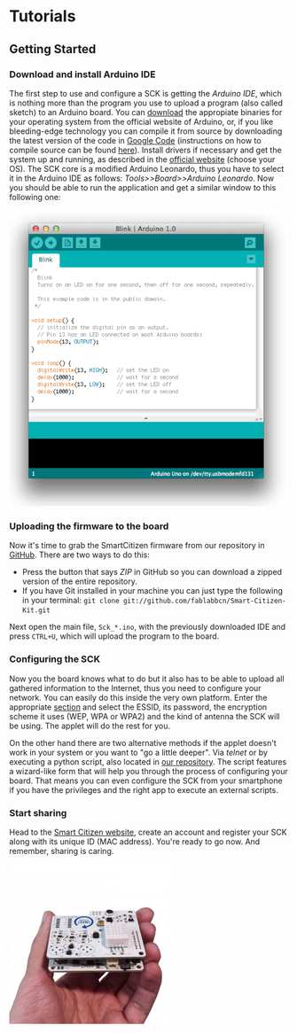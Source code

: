 # Tutorials

## Getting Started

### Download and install Arduino IDE
The first step to use and configure a SCK is getting the *Arduino IDE*, which is nothing more than the program you use to upload a program (also called sketch) to an Arduino board. You can [download](http://arduino.cc/en/Main/Software) the appropiate binaries for your operating system from the official website of Arduino, or, if you like bleeding-edge technology you can compile it from source by downloading the latest version of the code in [Google Code](https://code.google.com/p/arduino) (instructions on how to compile source can be found [here](https://code.google.com/p/arduino/wiki/BuildingArduino)). Install drivers if necessary and get the system up and running, as described in the [official website](http://arduino.cc/en/Guide/HomePage) (choose your OS). The SCK core is a modified Arduino Leonardo, thus you have to select it in the Arduino IDE as follows: *Tools>>Board>>Arduino Leonardo*. Now you should be able to run the application and get a similar window to this following one:

![Arduino IDE window](../pics/ArduinoIDE.png)

### Uploading the firmware to the board
Now it's time to grab the SmartCitizen firmware from our repository in [GitHub](https://github.com/fablabbcn/Smart-Citizen-Kit). There are two ways to do this:

- Press the button that says *ZIP* in GitHub so you can download a zipped version of the entire repository.
- If you have Git installed in your machine you can just type the following in your terminal: `git clone git://github.com/fablabbcn/Smart-Citizen-Kit.git`

Next open the main file, `Sck_*.ino`, with the previously downloaded IDE and press `CTRL+U`, which will upload the program to the board.

### Configuring the SCK
Now you the board knows what to do but it also has to be able to upload all gathered information to the Internet, thus you need to configure your network. You can easily do this inside the very own platform. Enter the appropriate [section](http://#) and select the ESSID, its password, the encryption scheme it uses (WEP, WPA or WPA2) and the kind of antenna the SCK will be using. The applet will do the rest for you.

On the other hand there are two alternative methods if the applet doesn't work in your system or you want to "go a little deeper". Via *telnet* or by executing a python script, also located in [our repository](https://github.com/fablabbcn/Smart-Citizen-Kit). The script features a wizard-like form that will help you through the process of configuring your board. That means you can even configure the SCK from your smartphone if you have the privileges and the right app to execute an external scripts.

### Start sharing
Head to the [Smart Citizen website](http://smartcitizen.me), create an account and register your SCK along with its unique ID (MAC address). You're ready to go now. And remember, sharing is caring.

![Smart Citizen](../pics/sck-hand.jpg)
